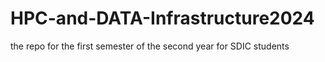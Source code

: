 # HPC-and-DATA-Infrastructure2024
the repo for the first semester of the second year for SDIC students
